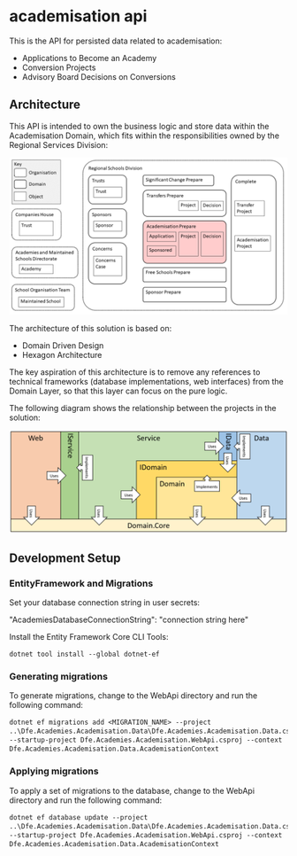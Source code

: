 # academisation api
This is the API for persisted data related to academisation:

* Applications to Become an Academy
* Conversion Projects
* Advisory Board Decisions on Conversions

## Architecture
This API is intended to own the business logic and 
store data within the Academisation Domain, which fits within the responsibilities owned by the Regional Services Division:

![Domain Contexts](./domain-contexts.png)

The architecture of this solution is based on:
* Domain Driven Design
* Hexagon Architecture

The key aspiration of this architecture is to remove any references to technical frameworks (database implementations, web interfaces) from the Domain Layer, so that this layer can focus on the pure logic.  

The following diagram shows the relationship between the projects in the solution:

![Domain/Hexagon Architecture](./domain-hexagon.png)

## Development Setup

### EntityFramework and Migrations

Set your database connection string in user secrets:

"AcademiesDatabaseConnectionString": "connection string here"

Install the Entity Framework Core CLI Tools:

```
dotnet tool install --global dotnet-ef
```

### Generating migrations

To generate migrations, change to the WebApi directory and run the following command:

```
dotnet ef migrations add <MIGRATION_NAME> --project ..\Dfe.Academies.Academisation.Data\Dfe.Academies.Academisation.Data.csproj --startup-project Dfe.Academies.Academisation.WebApi.csproj --context Dfe.Academies.Academisation.Data.AcademisationContext 
```

### Applying migrations
To apply a set of migrations to the database, change to the WebApi directory and run the following command:

```
dotnet ef database update --project ..\Dfe.Academies.Academisation.Data\Dfe.Academies.Academisation.Data.csproj --startup-project Dfe.Academies.Academisation.WebApi.csproj --context Dfe.Academies.Academisation.Data.AcademisationContext
```